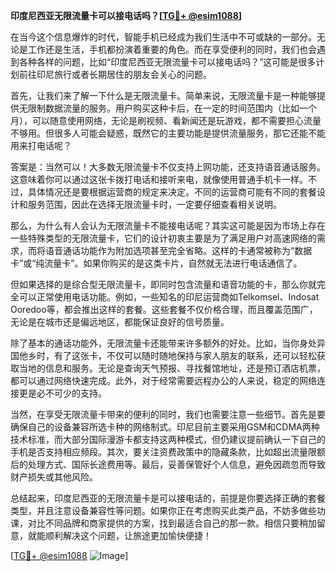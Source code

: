 **印度尼西亚无限流量卡可以接电话吗？[[TG💪+ @esim1088](https://t.me/s/esim1088)]**

在当今这个信息爆炸的时代，智能手机已经成为我们生活中不可或缺的一部分。无论是工作还是生活，手机都扮演着重要的角色。而在享受便利的同时，我们也会遇到各种各样的问题，比如“印度尼西亚无限流量卡可以接电话吗？”这可能是很多计划前往印尼旅行或者长期居住的朋友会关心的问题。

首先，让我们来了解一下什么是无限流量卡。简单来说，无限流量卡是一种能够提供无限制数据流量的服务。用户购买这种卡后，在一定的时间范围内（比如一个月），可以随意使用网络，无论是刷视频、看新闻还是玩游戏，都不需要担心流量不够用。但很多人可能会疑惑，既然它的主要功能是提供流量服务，那它还能不能用来打电话呢？

答案是：当然可以！大多数无限流量卡不仅支持上网功能，还支持语音通话服务。这意味着你可以通过这张卡拨打电话和接听来电，就像使用普通手机卡一样。不过，具体情况还是要根据运营商的规定来决定。不同的运营商可能有不同的套餐设计和服务范围，因此在选择无限流量卡时，一定要仔细查看相关说明。

那么，为什么有人会认为无限流量卡不能接电话呢？其实这可能是因为市场上存在一些特殊类型的无限流量卡，它们的设计初衷主要是为了满足用户对高速网络的需求，而将语音通话功能作为附加选项甚至完全省略。这样的卡通常被称为“数据卡”或“纯流量卡”。如果你购买的是这类卡片，自然就无法进行电话通信了。

但如果选择的是综合型无限流量卡，即同时包含流量和语音功能的卡，那么你就完全可以正常使用电话功能。例如，一些知名的印尼运营商如Telkomsel、Indosat Ooredoo等，都会推出这样的套餐。这些套餐不仅价格合理，而且覆盖范围广，无论是在城市还是偏远地区，都能保证良好的信号质量。

除了基本的通话功能外，无限流量卡还能带来许多额外的好处。比如，当你身处异国他乡时，有了这张卡，不仅可以随时随地保持与家人朋友的联系，还可以轻松获取当地的信息和服务。无论是查询天气预报、寻找餐馆地址，还是预订酒店机票，都可以通过网络快速完成。此外，对于经常需要远程办公的人来说，稳定的网络连接更是必不可少的支持。

当然，在享受无限流量卡带来的便利的同时，我们也需要注意一些细节。首先是要确保自己的设备兼容所选卡种的网络制式。印尼目前主要采用GSM和CDMA两种技术标准，而大部分国际漫游卡都支持这两种模式，但仍建议提前确认一下自己的手机是否支持相应频段。其次，要关注资费政策中的隐藏条款，比如超出流量限额后的处理方式、国际长途费用等。最后，妥善保管好个人信息，避免因疏忽而导致财产损失或其他风险。

总结起来，印度尼西亚的无限流量卡是可以接电话的，前提是你要选择正确的套餐类型，并且注意设备兼容性等问题。如果你正在考虑购买此类产品，不妨多做些功课，对比不同品牌和商家提供的方案，找到最适合自己的那一款。相信只要稍加留意，就能顺利解决这个问题，让旅途更加愉快便捷！

[[TG💪+ @esim1088](https://t.me/s/esim1088) ![Image](https://i.postimg.cc/4NQfJmqS/Snipaste-2025-05-13-00-14-12.png)]